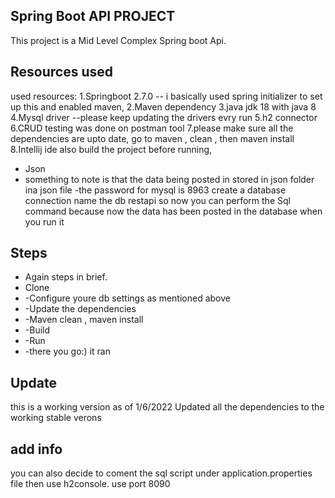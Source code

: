 ## Spring Boot API PROJECT

This project  is a Mid Level Complex Spring boot  Api. 

## Resources used 
used resources:
1.Springboot 2.7.0 -- i basically used spring initializer to set up this and enabled maven, 
2.Maven dependency 
3.java jdk 18 with java 8
4.Mysql driver --please keep updating the drivers evry run 
5.h2 connector
6.CRUD  testing was done on postman tool
7.please make sure all the dependencies are upto date, go to maven , clean , then maven install  
8.Intellij ide 
also build the project before running, 
- Json 
- something to note is that the data being posted in stored in json folder ina json file 
-the password for mysql is 8963
create a database connection 
name the db restapi
so now you can perform the  Sql command because now the data has been posted in the database  when you run it 

## Steps 
- Again steps in brief.
- Clone
- -Configure youre db settings as  mentioned above 
- -Update the dependencies
- -Maven clean , maven install
- -Build
- -Run 
- -there you go:) it ran 

## Update

this is a working version   as of 1/6/2022
Updated all the dependencies to  the working stable verons 

## add info 
you can also decide to coment the  sql  script under  application.properties file
then use h2console.
use port 8090
